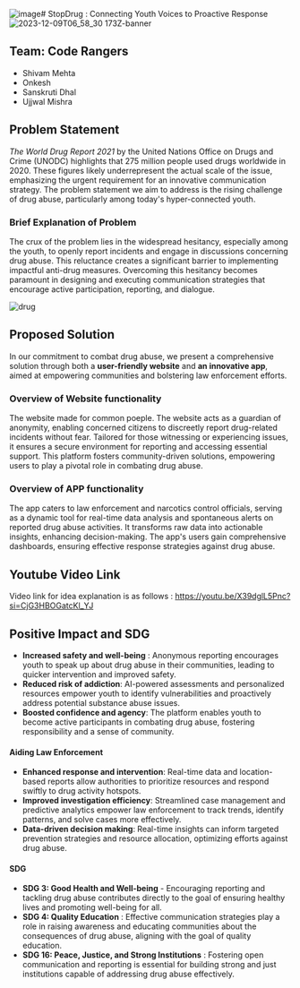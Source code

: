 ![image](https://github.com/ShivamMehta161/CodeRangers-HaryanaPoliceHackathon2023/assets/116088341/a47833b5-a0c3-475d-8b03-bc9167278092)# StopDrug : Connecting Youth Voices to Proactive Response
![2023-12-09T06_58_30 173Z-banner](https://github.com/ShivamMehta161/CodeRangers-HaryanaPoliceHackathon2023/assets/116088341/876f759f-8f4a-4eaf-827c-1becd951677b)

## Team: Code Rangers
- Shivam Mehta
- Onkesh
- Sanskruti Dhal
- Ujjwal Mishra


## Problem Statement
_The World Drug Report 2021_ by the United Nations Office on Drugs and Crime (UNODC) highlights that 275 million people used drugs worldwide in 2020. These figures likely underrepresent the actual scale of the issue, emphasizing the urgent requirement for an innovative communication strategy. The problem statement we aim to address is the rising challenge of drug abuse, particularly among today's hyper-connected youth.




### Brief Explanation of Problem
The crux of the problem lies in the widespread hesitancy, especially among the youth, to openly report incidents and engage in discussions concerning drug abuse. This reluctance creates a significant barrier to implementing impactful anti-drug measures. Overcoming this hesitancy becomes paramount in designing and executing communication strategies that encourage active participation, reporting, and dialogue.







![drug](https://github.com/ShivamMehta161/CodeRangers-HaryanaPoliceHackathon2023/assets/116088341/cf577d9d-b8d4-49fc-bf64-d538926c2cd7)
                                         
## Proposed Solution 
In our commitment to combat drug abuse, we present a comprehensive solution through both a **user-friendly website** and **an innovative app**, aimed at empowering communities and bolstering law enforcement efforts.

### Overview of Website functionality

The website made for common poeple. The website acts as a guardian of anonymity, enabling concerned citizens to discreetly report drug-related incidents without fear. Tailored for those witnessing or experiencing issues, it ensures a secure environment for reporting and accessing essential support. This platform fosters community-driven solutions, empowering users to play a pivotal role in combating drug abuse.

### Overview of APP functionality


The app caters to law enforcement and narcotics control officials, serving as a dynamic tool for real-time data analysis and spontaneous alerts on reported drug abuse activities. It transforms raw data into actionable insights, enhancing decision-making. The app's users gain comprehensive dashboards, ensuring effective response strategies against drug abuse.












## Youtube Video Link


Video link for idea explanation is as follows :
https://youtu.be/X39dglL5Pnc?si=CjG3HBOGatcKl_YJ



## Positive Impact and SDG
- **Increased safety and well-being** : Anonymous reporting encourages youth to speak up about drug abuse in their communities, leading to quicker intervention and improved safety.
- **Reduced risk of addiction**: AI-powered assessments and personalized resources empower youth to identify vulnerabilities and proactively address potential substance abuse issues.
- **Boosted confidence and agency**: The platform enables youth to become active participants in combating drug abuse, fostering responsibility and a sense of community.
#### Aiding Law Enforcement
- **Enhanced response and intervention**: Real-time data and location-based reports allow authorities to prioritize resources and respond swiftly to drug activity hotspots.
- **Improved investigation efficiency**: Streamlined case management and predictive analytics empower law enforcement to track trends, identify patterns, and solve cases more effectively.
- **Data-driven decision making**: Real-time insights can inform targeted prevention strategies and resource allocation, optimizing efforts against drug abuse.
#### SDG
- **SDG 3: Good Health and Well-being** - Encouraging reporting and tackling drug abuse contributes directly to the goal of ensuring healthy lives and promoting well-being for all.
- **SDG 4: Quality Education** : Effective communication strategies play a role in raising awareness and educating communities about the consequences of drug abuse, aligning with the goal of quality education.
- **SDG 16: Peace, Justice, and Strong Institutions** : Fostering open communication and reporting is essential for building strong and just institutions capable of addressing drug abuse effectively.




  
